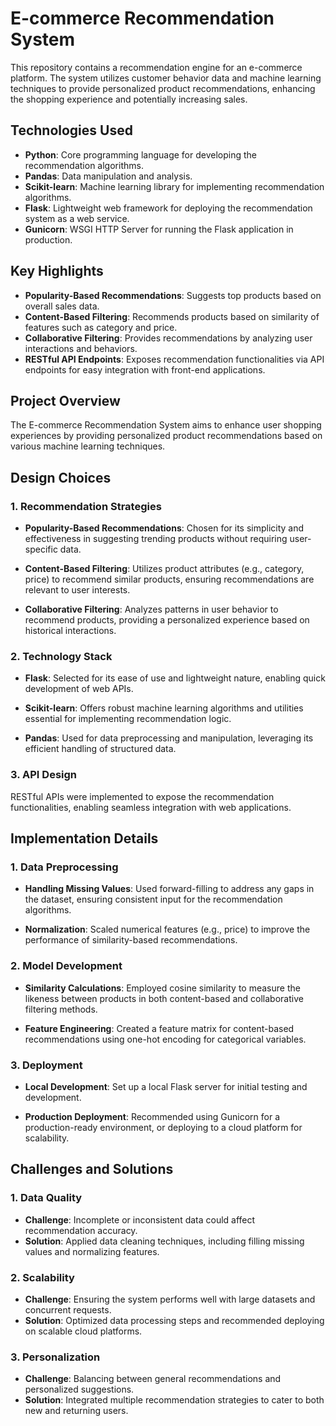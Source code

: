 # E-commerce Recommendation System

This repository contains a recommendation engine for an e-commerce platform. The system utilizes customer behavior data and machine learning techniques to provide personalized product recommendations, enhancing the shopping experience and potentially increasing sales.

## Technologies Used

- **Python**: Core programming language for developing the recommendation algorithms.
- **Pandas**: Data manipulation and analysis.
- **Scikit-learn**: Machine learning library for implementing recommendation algorithms.
- **Flask**: Lightweight web framework for deploying the recommendation system as a web service.
- **Gunicorn**: WSGI HTTP Server for running the Flask application in production.

## Key Highlights

- **Popularity-Based Recommendations**: Suggests top products based on overall sales data.
- **Content-Based Filtering**: Recommends products based on similarity of features such as category and price.
- **Collaborative Filtering**: Provides recommendations by analyzing user interactions and behaviors.
- **RESTful API Endpoints**: Exposes recommendation functionalities via API endpoints for easy integration with front-end applications.
## Project Overview

The E-commerce Recommendation System aims to enhance user shopping experiences by providing personalized product recommendations based on various machine learning techniques.

## Design Choices

### 1. Recommendation Strategies

- **Popularity-Based Recommendations**: Chosen for its simplicity and effectiveness in suggesting trending products without requiring user-specific data.
  
- **Content-Based Filtering**: Utilizes product attributes (e.g., category, price) to recommend similar products, ensuring recommendations are relevant to user interests.

- **Collaborative Filtering**: Analyzes patterns in user behavior to recommend products, providing a personalized experience based on historical interactions.

### 2. Technology Stack

- **Flask**: Selected for its ease of use and lightweight nature, enabling quick development of web APIs.
  
- **Scikit-learn**: Offers robust machine learning algorithms and utilities essential for implementing recommendation logic.

- **Pandas**: Used for data preprocessing and manipulation, leveraging its efficient handling of structured data.

### 3. API Design

RESTful APIs were implemented to expose the recommendation functionalities, enabling seamless integration with web applications.

## Implementation Details

### 1. Data Preprocessing

- **Handling Missing Values**: Used forward-filling to address any gaps in the dataset, ensuring consistent input for the recommendation algorithms.

- **Normalization**: Scaled numerical features (e.g., price) to improve the performance of similarity-based recommendations.

### 2. Model Development

- **Similarity Calculations**: Employed cosine similarity to measure the likeness between products in both content-based and collaborative filtering methods.

- **Feature Engineering**: Created a feature matrix for content-based recommendations using one-hot encoding for categorical variables.

### 3. Deployment

- **Local Development**: Set up a local Flask server for initial testing and development.
  
- **Production Deployment**: Recommended using Gunicorn for a production-ready environment, or deploying to a cloud platform for scalability.

## Challenges and Solutions

### 1. Data Quality

- **Challenge**: Incomplete or inconsistent data could affect recommendation accuracy.
- **Solution**: Applied data cleaning techniques, including filling missing values and normalizing features.

### 2. Scalability

- **Challenge**: Ensuring the system performs well with large datasets and concurrent requests.
- **Solution**: Optimized data processing steps and recommended deploying on scalable cloud platforms.

### 3. Personalization

- **Challenge**: Balancing between general recommendations and personalized suggestions.
- **Solution**: Integrated multiple recommendation strategies to cater to both new and returning users.